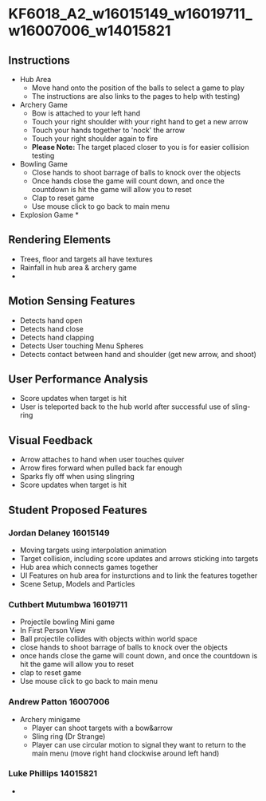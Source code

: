 # KF6018_A2_w16015149_w16019711_w16007006_w14015821

## Instructions
* Hub Area
  * Move hand onto the position of the balls to select a game to play
  * The instructions are also links to the pages to help with testing)
* Archery Game
  * Bow is attached to your left hand
  * Touch your right shoulder with your right hand to get a new arrow
  * Touch your hands together to 'nock' the arrow
  * Touch your right shoulder again to fire
  * **Please Note:** The target placed closer to you is for easier collision testing
* Bowling Game
  * Close hands to shoot barrage of balls to knock over the objects
  * Once hands close the game will count down, and once the countdown is hit the game will allow you to reset
  * Clap to reset game
  * Use mouse click to go back to main menu
* Explosion Game
  *

## Rendering Elements

* Trees, floor and targets all have textures
* Rainfall in hub area & archery game
* 

## Motion Sensing Features

* Detects hand open 
* Detects hand close
* Detects hand clapping
* Detects User touching Menu Spheres
* Detects contact between hand and shoulder (get new arrow, and shoot)

## User Performance Analysis

* Score updates when target is hit
* User is teleported back to the hub world after successful use of sling-ring

## Visual Feedback

* Arrow attaches to hand when user touches quiver
* Arrow fires forward when pulled back far enough
* Sparks fly off when using slingring
* Score updates when target is hit

## Student Proposed Features
### Jordan Delaney 16015149

* Moving targets using interpolation animation
* Target collision, including score updates and arrows sticking into targets
* Hub area which connects games together
* UI Features on hub area for insturctions and to link the features together
* Scene Setup, Models and Particles 

### Cuthbert Mutumbwa 16019711

* Projectile bowling Mini game
* In First Person View
* Ball projectile collides with objects within world space
* close hands to shoot barrage of balls to knock over the objects
* once hands close the game will count down, and once the countdown is hit the game will allow you to reset
* clap to reset game
* Use mouse click to go back to main menu

### Andrew Patton 16007006

* Archery minigame
  * Player can shoot targets with a bow&arrow
  * Sling ring (Dr Strange)
  * Player can use circular motion to signal they want to return to the main menu (move right hand clockwise around left hand)

### Luke Phillips 14015821

* 
